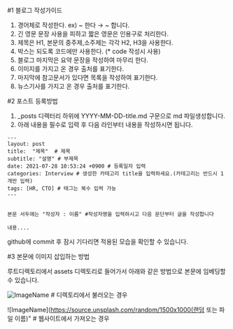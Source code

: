 #1 블로그 작성가이드

1. 경어체로 작성한다. ex) ~ 한다 → ~ 합니다.
2. 긴 영문 문장 사용을 피하고 짧은 영문은 인용구로 처리한다.
3. 제목은 H1, 본문의 중주제,소주제는 각각 H2, H3을 사용한다.
4. 박스는 되도록 코드에만 사용한다. (* code 작성시 사용)
5. 블로그 마지막은 요약 문장을 작성하여 마무리 한다.
6. 이미지를 가지고 온 경우 출처를 표기한다.
7. 마지막에 참고문서가 있다면 목록을 작성하여 표기한다.
8. 뉴스기사를 가지고 온 경우 출처를 표기한다.


#2 포스트 등록방법

1.  _posts 디렉터리 하위에 YYYY-MM-DD-title.md 구문으로 md 파일생성합니다.
2.  아래 내용을 필수로 입력 후 다음 라인부터 내용을 작성하시면 됩니다.

```
---
layout: post
title:  "제목"  # 제목
subtitle: "설명" # 부제목
date: 2021-07-28 10:53:24 +0900 # 등록일자 입력
categories: Interview # 생성한 카테고리 title을 입력하세요.(카테고리는 반드시 1개만 입력)
tags: [HR, CTO] # 태그는 복수 입력 가능
---


본문 서두에는 "작성자 : 이름" #작성자명을 입력하시고 다음 문단부터 글을 작성합니다

내용....
```

github에 commit 후 잠시 기다리면 적용된 모습을 확인할 수 있습니다.

#3 본문에 이미지 삽입하는 방법

루트디렉토리에서 assets 디렉토리로 들어가서 아래와 같은 방법으로 본문에 임베딩할 수 있습니다.

![ImageName](/assets/images/postimg/20210728_cto.확장자) # 디렉토리에서 불러오는 경우

![ImageName](https://source.unsplash.com/random/1500x1000(랜덤 또는 파일 이름)"  # 웹사이트에서 가져오는 경우


